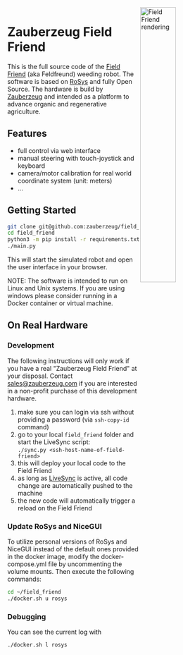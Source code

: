 <img src="https://github.com/zauberzeug/field_friend/raw/main/assets/field_friend.webp"  alt="Field Friend rendering" width="40%" align="right" />

# Zauberzeug Field Friend

This is the full source code of the [Field Friend](http://feldfreund.de) (aka Feldfreund) weeding robot.
The software is based on [RoSys](https://rosys.io) and fully Open Source.
The hardware is build by [Zauberzeug](http://zauberzeug.com) and intended as a platform to advance organic and regenerative agriculture.

## Features

- full control via web interface
- manual steering with touch-joystick and keyboard
- camera/motor calibration for real world coordinate system (unit: meters)
- ...

## Getting Started

```bash
git clone git@github.com:zauberzeug/field_friend.git
cd field_friend
python3 -m pip install -r requirements.txt
./main.py
```

This will start the simulated robot and open the user interface in your browser.

NOTE: The software is intended to run on Linux and Unix systems. If you are using windows please consider running in a Docker container or virtual machine.

## On Real Hardware

### Development

The following instructions will only work if you have a real "Zauberzeug Field Friend" at your disposal.
Contact [sales@zauberzeug.com](mailto:sales@zauberzeug.com) if you are interested in a non-profit purchase of this development hardware.

1. make sure you can login via ssh without providing a password (via `ssh-copy-id` command)
2. go to your local `field_friend` folder and start the LiveSync script: <br>
   `./sync.py <ssh-host-name-of-field-friend>`
3. this will deploy your local code to the Field Friend
4. as long as [LiveSync](https://github.com/zauberzeug/livesync) is active, all code change are automatically pushed to the machine
5. the new code will automatically trigger a reload on the Field Friend

### Update RoSys and NiceGUI

To utilize personal versions of RoSys and NiceGUI instead of the default ones provided in the docker image,
modify the docker-compose.yml file by uncommenting the volume mounts. Then execute the following commands:

```bash
cd ~/field_friend
./docker.sh u rosys
```

### Debugging

You can see the current log with

```bash
./docker.sh l rosys
```
